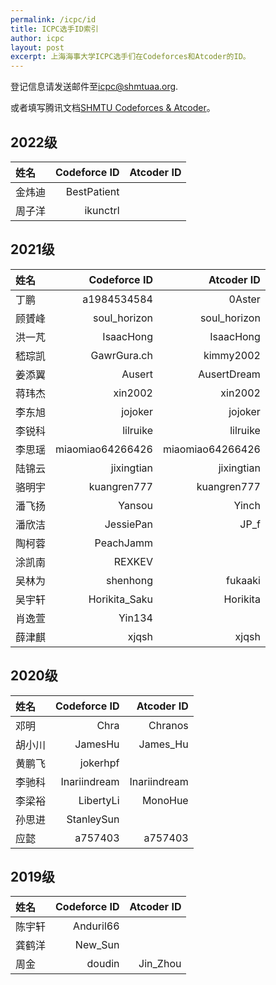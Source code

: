 ```yaml
---
permalink: /icpc/id
title: ICPC选手ID索引
author: icpc
layout: post
excerpt: 上海海事大学ICPC选手们在Codeforces和Atcoder的ID。
---
```


登记信息请发送邮件至[icpc@shmtuaa.org](mailto:icpc@shmtuaa.org).

或者填写腾讯文档[SHMTU Codeforces & Atcoder](https://docs.qq.com/sheet/DUlBLV295UHJ6Zkhq?tab=BB08J2)。

## 2022级

| 姓名   | Codeforce ID | Atcoder ID |
|:-----|-------------:|-----------:|
| 金炜迪	 |  BestPatient ||
| 周子洋	 |     ikunctrl ||

## 2021级

| 姓名  |       Codeforce ID |       Atcoder ID |
|:----|-------------------:|-----------------:|
| 丁鹏	 |       a1984534584	 |           0Aster |
| 顾贇峰 |     	soul_horizon	 |     soul_horizon |
| 洪一芃 |        	IsaacHong	 |        IsaacHong |
| 嵇琮凯 |       	GawrGura.ch |       	kimmy2002 |
| 姜添翼 |            	Ausert |     	AusertDream |
| 蒋玮杰 |           	xin2002 |         	xin2002 |
| 李东旭 |           	jojoker |         	jojoker |
| 李锐科 |          	lilruike |        	lilruike |
| 李思瑶 | 	miaomiao64266426	 | miaomiao64266426 |
| 陆锦云 |        	jixingtian |      	jixingtian |
| 骆明宇 |      	kuangren777	 |      kuangren777 |
| 潘飞扬 |            	Yansou |           	Yinch |
| 潘欣洁 |         	JessiePan |            	JP_f |
| 陶柯蓉 |         	PeachJamm ||
| 涂凯南 |            	REXKEV ||
| 吴林为 |         	shenhong	 |          fukaaki |
| 吴宇轩 |    	Horikita_Saku	 |         Horikita |
| 肖逸萱 |            	Yin134 ||
| 薛津麒 |            	xjqsh	 |            xjqsh |

## 2020级

| 姓名   |  Codeforce ID |   Atcoder ID |
|:-----|--------------:|-------------:|
| 邓明	  |         Chra	 |      Chranos |
| 胡小川	 |      JamesHu	 |     James_Hu |
| 黄鹏飞	 |      jokerhpf ||
| 李驰科	 | Inariindream	 | Inariindream |
| 李梁裕	 |    LibertyLi	 |      MonoHue |
| 孙思进	 |    StanleySun ||
| 应懿	  |      a757403	 |      a757403 |

## 2019级

| 姓名   | Codeforce ID | Atcoder ID |
|:-----|-------------:|-----------:|
| 陈宇轩  |   	Anduril66 ||
| 龚鹤洋	 |      New_Sun ||
| 周金	  |      doudin	 |   Jin_Zhou |
